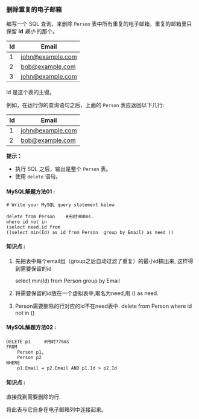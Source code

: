 ### 删除重复的电子邮箱 

编写一个 SQL 查询，来删除 `Person` 表中所有重复的电子邮箱，重复的邮箱里只保留 **Id** *最小* 的那个。

| Id   | Email            |
| ---- | ---------------- |
| 1    | john@example.com |
| 2    | bob@example.com  |
| 3    | john@example.com |

Id 是这个表的主键。

例如，在运行你的查询语句之后，上面的 `Person` 表应返回以下几行:

| Id   | Email            |
| ---- | ---------------- |
| 1    | john@example.com |
| 2    | bob@example.com  |

**提示：**

- 执行 SQL 之后，输出是整个 `Person` 表。
- 使用 `delete` 语句。



#### MySQL解题方法01  :

```mysql
# Write your MySQL query statement below

delete from Person    #用时900ms.
where id not in 
(select need.id from 
((select min(Id) as id from Person  group by Email) as need ))

```

#### 知识点 : 

1) 先把表中每个email组（group之后自动过滤了重复）的最小id搞出来, 这样得到需要保留的id

 	select min(Id) from Person group by Email

2) 将需要保留的id放在一个虚拟表中,取名为need,用 () as need.

3) Person需要删除的行对应的id不在need表中. delete from Person where id not in ()



#### MySQL解题方法02  :

```mysql
DELETE p1     #用时776ms
FROM 
    Person p1,
    Person p2
WHERE
    p1.Email = p2.Email AND p1.Id > p2.Id
```

#### 知识点 :

直接找到需要删除的行. 

将此表与它自身在电子邮箱列中连接起来。

